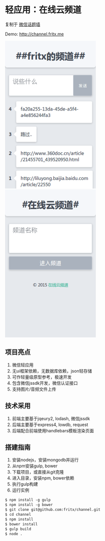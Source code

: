 # 轻应用：在线云频道

复制于 [微信话题墙](https://github.com/fritx/wxtopic)

Demo: <http://channel.fritx.me>

<img width="300" src="pic/截图 2015-02-05 00.07.48.png">
&nbsp;&nbsp;
<img width="300" src="pic/截图 2015-02-04 23.58.16.png">

## 项目亮点

1. 微信轻应用
2. 无ui框架依赖，无数据库依赖，json轻存储
3. 可作轻量级原型参考，极速开发
4. 包含微信jssdk开发，微信认证接口
5. 支持图片/音频文件上传

## 技术采用

1. 前端主要基于jqeury2, lodash, 微信jssdk
2. 后端主要基于express4, lowdb, request
3. 后端配合前端使用handlebars模板渲染页面

## 搭建指南

1. 安装nodejs，安装mongodb并运行
2. 从npm安装gulp, bower
3. 下载项目，或直接从git克隆
4. 进入目录，安装npm, bower依赖
5. 执行gulp构建
6. 运行实例

```
$ npm install -g gulp
$ npm install -g bower
$ git clone git@github.com:fritx/channel.git
$ cd channel
$ npm install
$ bower install
$ gulp build
$ node .
```
